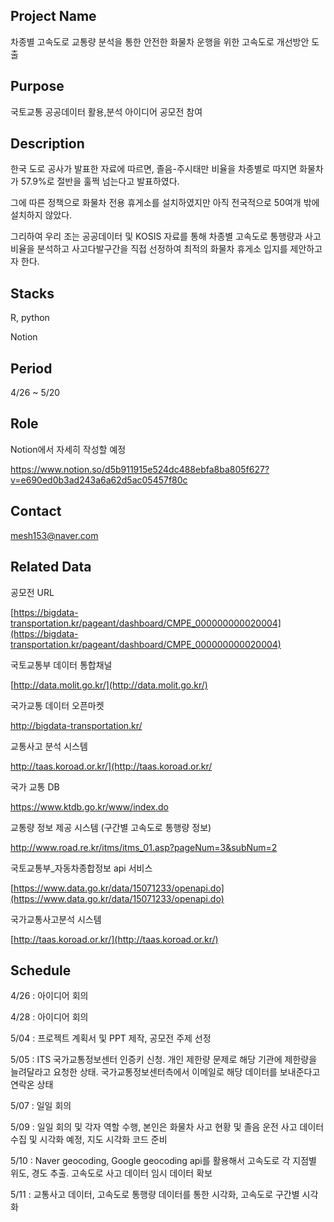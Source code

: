 ## Project Name

차종별 고속도로 교통량 분석을 통한 안전한 화물차 운행을 위한 고속도로 개선방안 도출

## Purpose

국토교통 공공데이터 활용,분석 아이디어 공모전 참여

## Description

한국 도로 공사가 발표한 자료에 따르면, 졸음-주시태만 비율을 차종별로 따지면 화물차가 57.9%로 절반을 훌쩍 넘는다고 발표하였다. 

그에 따른 정책으로 화물차 전용 휴게소를 설치하였지만 아직 전국적으로 50여개 밖에 설치하지 않았다. 

그리하여 우리 조는 공공데이터 및 KOSIS 자료를 통해 차종별 고속도로 통행량과 사고 비율을 분석하고 사고다발구간을 직접 선정하여 최적의 화물차 휴게소 입지를 제안하고자 한다.


## Stacks
R, python

Notion

## Period

4/26 ~ 5/20

## Role

Notion에서 자세히 작성할 예정

https://www.notion.so/d5b911915e524dc488ebfa8ba805f627?v=e690ed0b3ad243a6a62d5ac05457f80c

## Contact

mesh153@naver.com

## Related Data

공모전 URL

[https://bigdata-transportation.kr/pageant/dashboard/CMPE_000000000020004](https://bigdata-transportation.kr/pageant/dashboard/CMPE_000000000020004)

국토교통부 데이터 통합채널

[http://data.molit.go.kr/](http://data.molit.go.kr/)


국가교통 데이터 오픈마켓

http://bigdata-transportation.kr/


교통사고 분석 시스템

http://taas.koroad.or.kr/](http://taas.koroad.or.kr/

국가 교통 DB

https://www.ktdb.go.kr/www/index.do

교통량 정보 제공 시스템 (구간별 고속도로 통행량 정보)

http://www.road.re.kr/itms/itms_01.asp?pageNum=3&subNum=2

국토교통부_자동차종합정보 api 서비스

[https://www.data.go.kr/data/15071233/openapi.do](https://www.data.go.kr/data/15071233/openapi.do)

국가교통사고분석 시스템

[http://taas.koroad.or.kr/](http://taas.koroad.or.kr/)

## Schedule

4/26 : 아이디어 회의

4/28 : 아이디어 회의

5/04 : 프로젝트 계획서 및 PPT 제작, 공모전 주제 선정

5/05 : ITS 국가교통정보센터 인증키 신청. 개인 제한량 문제로 해당 기관에 제한량을 늘려달라고 요청한 상태. 국가교통정보센터측에서 이메일로 해당 데이터를 보내준다고 연락온 상태

5/07 : 일일 회의

5/09 : 일일 회의 및 각자 역할 수행, 본인은 화물차 사고 현황 및 졸음 운전 사고 데이터 수집 및 시각화 예정, 지도 시각화 코드 준비 

5/10 : Naver geocoding, Google geocoding api를 활용해서 고속도로 각 지점별 위도, 경도 추출. 고속도로 사고 데이터 임시 데이터 확보

5/11 : 교통사고 데이터, 고속도로 통행량 데이터를 통한 시각화, 고속도로 구간별 시각화
